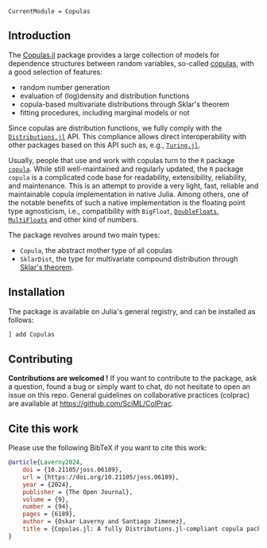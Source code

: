 ```@meta
CurrentModule = Copulas
```

## Introduction

The [Copulas.jl](https://github.com/lrnv/Copulas.jl) package provides a large collection of models for dependence structures between random variables, so-called [copulas](https://en.wikipedia.org/wiki/Copula_(probability_theory)), with a good selection of features: 
- random number generation
- evaluation of (log)density and distribution functions
- copula-based multivariate distributions through Sklar's theorem
- fitting procedures, including marginal models or not

Since copulas are distribution functions, we fully comply with the [`Distributions.jl`](https://github.com/JuliaStats/Distributions.jl) API. This compliance allows direct interoperability with other packages based on this API such as, e.g., [`Turing.jl`](https://github.com/TuringLang/Turing.jl).

Usually, people that use and work with copulas turn to the `R` package [`copula`](https://cran.r-project.org/web/packages/copula/copula.pdf). While still well-maintained and regularly updated, the `R` package `copula` is a complicated code base for readability, extensibility, reliability, and maintenance.
This is an attempt to provide a very light, fast, reliable and maintainable copula implementation in native Julia. Among others, one of the notable benefits of such a native implementation is the floating point type agnosticism, i.e., compatibility with `BigFloat`, [`DoubleFloats`](https://github.com/JuliaMath/DoubleFloats.jl), [`MultiFloats`](https://github.com/dzhang314/MultiFloats.jl) and other kind of numbers.


The package revolves around two main types: 

- `Copula`, the abstract mother type of all copulas
- `SklarDist`, the type for multivariate compound distribution through [Sklar's theorem](https://en.wikipedia.org/wiki/Copula_(probability_theory)#Sklar's_theorem). 

## Installation

The package is available on Julia's general registry, and can be installed as follows: 

```julia
] add Copulas
```

## Contributing

**Contributions are welcomed !** If you want to contribute to the package, ask a question, found a bug or simply want to chat, do not hesitate to open an issue on this repo. General guidelines on collaborative practices (colprac) are available at https://github.com/SciML/ColPrac.

## Cite this work

Please use the following BibTeX if you want to cite this work: 

```bibtex
@article{Laverny2024, 
    doi = {10.21105/joss.06189}, 
    url = {https://doi.org/10.21105/joss.06189}, 
    year = {2024}, 
    publisher = {The Open Journal}, 
    volume = {9}, 
    number = {94}, 
    pages = {6189}, 
    author = {Oskar Laverny and Santiago Jimenez}, 
    title = {Copulas.jl: A fully Distributions.jl-compliant copula package}, journal = {Journal of Open Source Software}
}
```
